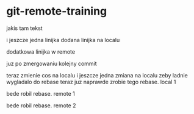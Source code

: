 # git-remote-training

jakis tam tekst

i jeszcze jedna linijka
dodana linijka na localu

dodatkowa linijka w remote

juz po zmergowaniu kolejny commit

teraz zmienie cos na localu
i jeszcze jedna zmiana na localu zeby ladnie wygladalo do rebase
teraz juz naprawde zrobie tego rebase. local 1

bede robil rebase. remote 1

bede robil rebase. remote 2
